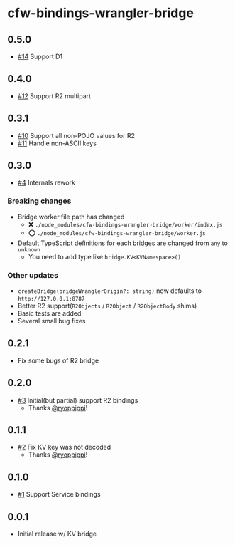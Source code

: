 # cfw-bindings-wrangler-bridge

## 0.5.0

- [#14](https://github.com/leader22/cfw-bindings-wrangler-bridge/pull/14) Support D1

## 0.4.0

- [#12](https://github.com/leader22/cfw-bindings-wrangler-bridge/pull/12) Support R2 multipart

## 0.3.1

- [#10](https://github.com/leader22/cfw-bindings-wrangler-bridge/pull/10) Support all non-POJO values for R2
- [#11](https://github.com/leader22/cfw-bindings-wrangler-bridge/pull/11) Handle non-ASCII keys

## 0.3.0

- [#4](https://github.com/leader22/cfw-bindings-wrangler-bridge/pull/4) Internals rework

### Breaking changes

- Bridge worker file path has changed
  - ❌ `./node_modules/cfw-bindings-wrangler-bridge/worker/index.js`
  - ⭕ `./node_modules/cfw-bindings-wrangler-bridge/worker.js`
- Default TypeScript definitions for each bridges are changed from `any` to `unknown`
  - You need to add type like `bridge.KV<KVNamespace>()`

### Other updates

- `createBridge(bridgeWranglerOrigin?: string)` now defaults to `http://127.0.0.1:8787`
- Better R2 support(`R2Objects` / `R2Object` / `R2ObjectBody` shims)
- Basic tests are added
- Several small bug fixes

## 0.2.1

- Fix some bugs of R2 bridge

## 0.2.0

- [#3](https://github.com/leader22/cfw-bindings-wrangler-bridge/pull/3) Initial(but partial) support R2 bindings
  - Thanks [@ryoppippi](https://github.com/ryoppippi)!

## 0.1.1

- [#2](https://github.com/leader22/cfw-bindings-wrangler-bridge/pull/2) Fix KV key was not decoded
  - Thanks [@ryoppippi](https://github.com/ryoppippi)!

## 0.1.0

- [#1](https://github.com/leader22/cfw-bindings-wrangler-bridge/pull/1) Support Service bindings

## 0.0.1

- Initial release w/ KV bridge
